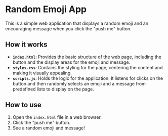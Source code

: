 # Random Emoji App

This is a simple web application that displays a random emoji and an encouraging message when you click the "push me" button.

## How it works

*   **`index.html`**: Provides the basic structure of the web page, including the button and the display areas for the emoji and message.
*   **`styles.css`**: Contains the styling for the page, centering the content and making it visually appealing.
*   **`scripts.js`**: Holds the logic for the application. It listens for clicks on the button and then randomly selects an emoji and a message from predefined lists to display on the page.

## How to use

1.  Open the `index.html` file in a web browser.
2.  Click the "push me" button.
3.  See a random emoji and message!

